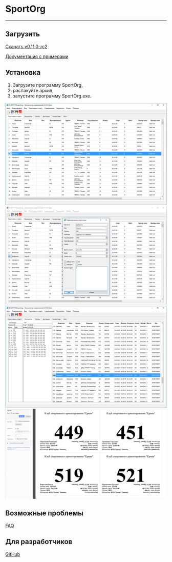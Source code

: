 # SportOrg

___

## Загрузить

[Скачать v0.11.0-rc2](http://goo.gl/N5pZLH)

[Документация c примерами](//sportorg.o-ural.ru/data/docs180125.zip)

## Установка

1. Загрузите программу SportOrg,
1. распакуйте архив,
1. запустите программу SportOrg.exe.

![Mainwindow sportorg](img/mainwindow.png)
![Dialogedit sportorg](img/dialogedit.png)
![Result sportorg](img/result.png)
![Bibprintout sportorg](img/bibprintout.png)

## Возможные проблемы

[FAQ](faq/index.md)

## Для разработчиков

[GitHub](https://sportorg.github.io/pysport/)
